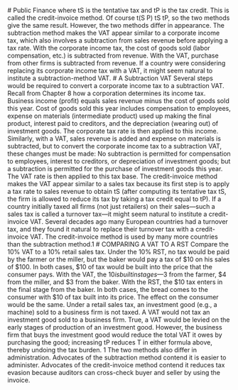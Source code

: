 \# Public Finance where tS is the tentative tax and tP is the tax credit. This is called the credit-invoice method. Of course t(S P) tS tP, so the two methods give the same result. However, the two methods differ in appearance. The subtraction method makes the VAT appear similar to a corporate income tax, which also involves a subtraction from sales revenue before applying a tax rate. With the corporate income tax, the cost of goods sold (labor compensation, etc.) is subtracted from revenue. With the VAT, purchase from other firms is subtracted from revenue. If a country were considering replacing its corporate income tax with a VAT, it might seem natural to institute a subtraction-method VAT. # A Subtraction VAT Several steps would be required to convert a corporate income tax to a subtraction VAT. Recall from Chapter 8 how a corporation determines its income tax. Business income (profit) equals sales revenue minus the cost of goods sold this year. Cost of goods sold this year includes compensation to employees, expense on materials (intermediate product) used up making the final product, interest paid to creditors, and the depreciation (wearing out) of investment goods. The corporate tax rate is then applied to this income. Similarly, with a VAT, sales revenue is added and expense on materials is subtracted, but to convert the corporate income tax to a subtraction VAT, these changes must be made: No subtraction is permitted for compensation to employees, interest to creditors, or depreciation of investment goods; but a subtraction is permitted for the purchase of investment goods this year. The VAT rate is then applied to this tax base. The credit-invoice method makes the VAT appear similar to a sales tax because its first step is to apply a tax rate to sales revenue to obtain tS (after computing its tentative tax tS, the firm is allowed to reduce its tax by taking a tax credit equal to tP). If a country initially taxed all firms (not just retailers) on their sales—such a sales tax is called a turnover tax—it might seem natural to institute a credit-invoice VAT. Several decades ago many European countries had a turnover tax, and they found it natural to replace their turnover tax with a credit-invoice VAT. The credit-invoice method is used by many more countries than the subtraction method.1 # COMPARING A VAT TO A RST Compare the 10% VAT to a 10% retail sales tax. Under the 10% RST, no tax would be paid by the farmer or the miller, but the baker would pay a tax of $10 on his sales of $100. In both cases, $10 of tax would be built into the price that the consumer pays. With the VAT, the $10 is built in stages—$3 from the farmer, $4 from the miller, and $3 from the baker. With the RST, the $10 tax enters in the final stage from the baker. In both cases, the bread comes to the consumer with $10 of tax built into its price. The effect on the consumer would be the same. Under a retail sales tax, an investment good (e.g., a machine) sold to a business firm is not taxed. A VAT would not tax an investment good sold to a business firm. True, a VAT would be levied on the early stages of production of an investment good. However, the business firm that buys the investment good would reduce the total VAT it owes by purchasing the good; increasing tP reduces T in either formula above, thereby undoing the tax burden. 1 The two methods also differ in administration. Advocates of the subtraction method contend it is easier to administer. Advocates of the credit-invoice method contend it reduces tax evasion because auditors can cross-check buyer and seller by using the invoice.